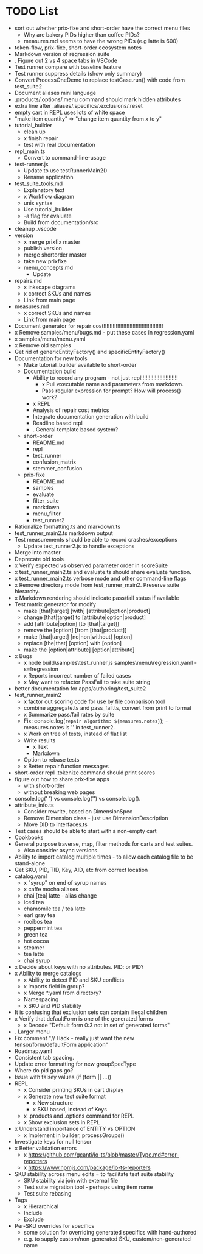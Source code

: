 # TODO List

* sort out whether prix-fixe and short-order have the correct menu files
  * Why are bakery PIDs higher than coffee PIDs?
  * measures.md seems to have the wrong PIDs (e.g latte is 600)
* token-flow, prix-fixe, short-order ecosystem notes
* Markdown version of regression suite
* . Figure out 2 vs 4 space tabs in VSCode
* Test runner compare with baseline feature
* Test runner suppress details (show only summary)
* Convert ProcessOneDemo to replace testCase.run() with code from test_suite2
* Document aliases mini language
* .products/.options/.menu command should mark hidden attributes
* extra line after .aliases/.specifics/.exclusions/.reset
* empty cart in REPL uses lots of white space
* "make item quantity" => "change item quantity from x to y"
* tutorial_builder
  * clean up
  * x finish repair
  * test with real documentation
* repl_main.ts
  * Convert to command-line-usage
* test-runner.js
  * Update to use testRunnerMain2()
  * Rename application
* test_suite_tools.md
  * Explanatory text
  * x Workflow diagram
  * unix syntax
  * Use tutorial_builder
  * -a flag for evaluate
  * Build from documentation/src
* cleanup .vscode
* version
  * x merge prixfix master
  * publish version
  * merge shortorder master
  * take new prixfixe
  * menu_concepts.md
    * Update
* repairs.md
  * x inkscape diagrams
  * x correct SKUs and names
  * Link from main page
* measures.md
  * x correct SKUs and names
  * Link from main page
* Document generator for repair cost!!!!!!!!!!!!!!!!!!!!!!!!!!!!!!!!!!!!!!!
* x Remove samples/menu/bugs.md - put these cases in regression.yaml
* x samples/menu/menu.yaml
* x Remove old samples
* Get rid of genericEntityFactory() and specificEntityFactory()
* Documentation for new tools
  * Make tutorial_builder available to short-order
  * Documentation build
    * Ability to record any program - not just repl!!!!!!!!!!!!!!!!!!!!!!!!
      * x Pull executable name and parameters from markdown.
      * Pass regular expression for prompt? How will process() work?
    * x REPL
    * Analysis of repair cost metrics
    * Integrate documentation generation with build
    * Readline based repl
    * . General template based system?
  * short-order
    * README.md
    * repl
    * test_runner
    * confusion_matrix
    * stemmer_confusion
  * prix-fixe
    * README.md
    * samples
    * evaluate
    * filter_suite
    * markdown
    * menu_filter
    * test_runner2
* Rationalize formatting.ts and markdown.ts
* test_runner_main2.ts markdown output
* Test measurements should be able to record crashes/exceptions
  * Update test_runner2.js to handle exceptions
* Merge into master
* Deprecate old tools
* x Verify expected vs observed parameter order in scoreSuite
* x test_runner_main2.ts and evaluate.ts should share evaluate function.
* x test_runner_main2.ts verbose mode and other command-line flags
* x Remove directory mode from test_runner_main2. Preserve suite hierarchy.
* x Markdown rendering should indicate pass/fail status if available
* Test matrix generator for modify
  * make [that|target] [with] [attribute|option|product]
  * change [that|target] to [attribute|option|product]
  * add [attribute|option] [to [that|target]]
  * remove the [option] [from [that|product]]
  * make [that|target] [no|non|without] [opton]
  * replace [the|that] [option] with [option]
  * make the [option|attribute] [option|attribute]
* x Bugs
  * x node build\samples\test_runner.js samples\menu\regression.yaml -s=!regression
  * x Reports incorrect number of failed cases
  * x May want to refactor PassFail to take suite string
* better documentation for apps/authoring/test_suite2
* test_runner_main2
  * x factor out scoring code for use by file comparison tool
  * combine aggregate.ts and pass_fail.ts, convert from print to format 
  * x Summarize pass/fail rates by suite
  * Fix: console.log(`repair algorithm: ${measures.notes}`); - measures.notes is '' in test_runner2.
  * x Work on tree of tests, instead of flat list 
  * Write results
    * x Text
    * Markdown
  * Option to rebase tests
  * x Better repair function messages
* short-order repl .tokenize command should print scores
* figure out how to share prix-fixe apps
  * with short-order
  * without breaking web pages
* console.log(' ') vs console.log('') vs console.log().
* attribute_info.ts
  * Consider rewrite, based on DimensionSpec
  * Remove Dimension class - just use DimensionDescription
  * Move DID to interfaces.ts
* Test cases should be able to start with a non-empty cart
* Cookbooks
* General purpose traverse, map, filter methods for carts and test suites.
  * Also consider async versions.
* Ability to import catalog multiple times - to allow each catalog file to be stand-alone
* Get SKU, PID, TID, Key, AID, etc from correct location
* catalog.yaml
  * x "syrup" on end of syrup names
  * x caffe mocha aliases
  * chai [tea] latte - alias change
  * iced tea
  * chamomile tea / tea latte
  * earl gray tea
  * rooibos tea
  * peppermint tea
  * green tea
  * hot cocoa
  * steamer
  * tea latte
  * chai syrup
* x Decide about keys with no attributes. PID: or PID?
* x Ability to merge catalogs
  * x Ability to detect PID and SKU conflicts
  * x Imports field in group?
  * x Merge *.yaml from directory?
  * Namespacing
  * x SKU and PID stability
* It is confusing that exclusion sets can contain illegal children
* x Verify that defaultForm is one of the generated forms
  * x Decode "Default form 0:3 not in set of generated forms"
* . Larger menu
* Fix comment "// Hack - really just want the new tensor/form/defaultForm application"
* Roadmap.yaml
* Consistent tab spacing.
* Update error formatting for new groupSpecType
* Where do pid gaps go?
* Issue with falsey values (if (form || ...))
* REPL
  * x Consider printing SKUs in cart display
  * x Generate new test suite format
    * x New structure
    * x SKU based, instead of Keys
  * x .products and .options command for REPL
  * x Show exclusion sets in REPL
* x Understand importance of ENTITY vs OPTION
  * x Implement in builder, processGroups()
* Investigate keys for null tensor
* x Better validation errors
  * x https://github.com/gcanti/io-ts/blob/master/Type.md#error-reporters
  * x https://www.npmjs.com/package/io-ts-reporters
* SKU stability across menu edits = to facilitate test suite stability
  * SKU stability via join with external file
  * Test suite migration tool - perhaps using item name
  * Test suite rebasing
* Tags
  * x Hierarchical
  * Include
  * Exclude
* Per-SKU overrides for specifics
  * some solution for overriding generated specifics with hand-authored
  * e.g. to supply custom/non-generated SKU, custom/non-generated name
